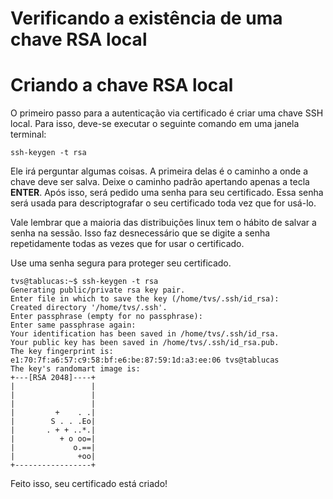 # Verificando a existência de uma chave RSA local

# Criando a chave RSA local

O primeiro passo para a autenticação via certificado é criar uma chave SSH local. Para isso, deve-se executar o seguinte comando em uma janela terminal:

    ssh-keygen -t rsa
    

Ele irá perguntar algumas coisas. A primeira delas é o caminho a onde a chave deve ser salva. Deixe o caminho padrão apertando apenas a tecla **ENTER**. Após isso, será pedido uma senha para seu certificado. Essa senha será usada para descriptografar o seu certificado toda vez que for usá-lo. 

Vale lembrar que a maioria das distribuições linux tem o hábito de salvar a senha na sessão. Isso faz desnecessário que se digite a senha repetidamente todas as vezes que for usar o certificado.

Use uma senha segura para proteger seu certificado.

```
tvs@tablucas:~$ ssh-keygen -t rsa
Generating public/private rsa key pair.
Enter file in which to save the key (/home/tvs/.ssh/id_rsa): 
Created directory '/home/tvs/.ssh'.
Enter passphrase (empty for no passphrase): 
Enter same passphrase again: 
Your identification has been saved in /home/tvs/.ssh/id_rsa.
Your public key has been saved in /home/tvs/.ssh/id_rsa.pub.
The key fingerprint is:
e1:70:7f:a6:57:c9:58:bf:e6:be:87:59:1d:a3:ee:06 tvs@tablucas
The key's randomart image is:
+---[RSA 2048]----+
|                 |
|                 |
|                 |
|         +    . .|
|        S . . .Eo|
|       . + + ..*.|
|          + o oo=|
|             o.==|
|              +oo|
+-----------------+

```

Feito isso, seu certificado está criado!